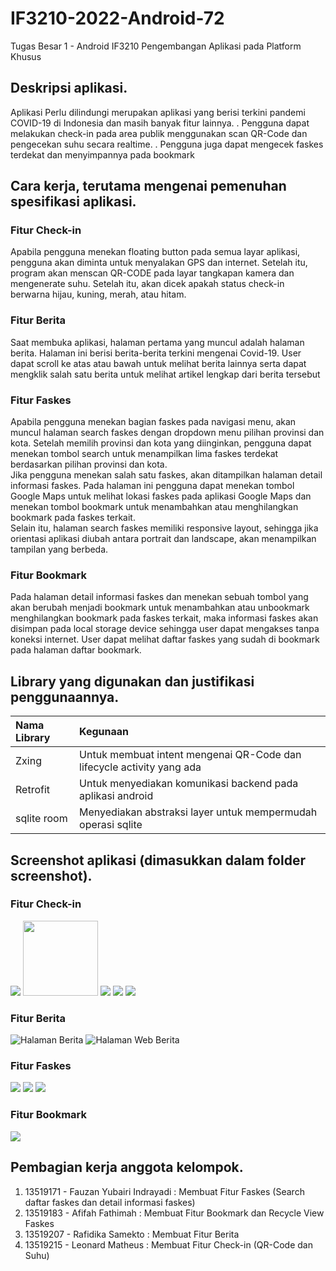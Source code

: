 # IF3210-2022-Android-72

Tugas Besar 1 - Android
IF3210 Pengembangan Aplikasi pada Platform Khusus

## Deskripsi aplikasi.
Aplikasi Perlu dilindungi merupakan aplikasi yang berisi terkini pandemi COVID-19 di Indonesia dan masih banyak fitur lainnya. . Pengguna dapat melakukan check-in pada area publik menggunakan scan QR-Code dan pengecekan suhu secara realtime. . Pengguna juga dapat mengecek faskes terdekat dan menyimpannya pada bookmark
## Cara kerja, terutama mengenai pemenuhan spesifikasi aplikasi.
### Fitur Check-in
Apabila pengguna menekan floating button pada semua layar aplikasi, pengguna akan diminta untuk menyalakan GPS dan internet. Setelah itu, program akan menscan QR-CODE pada layar tangkapan kamera dan mengenerate suhu. Setelah itu, akan dicek apakah status check-in berwarna hijau, kuning, merah, atau hitam.
### Fitur Berita
Saat membuka aplikasi, halaman pertama yang muncul adalah halaman berita. Halaman ini berisi berita-berita terkini mengenai Covid-19. User dapat scroll ke atas atau bawah untuk melihat berita lainnya serta dapat mengklik salah satu berita untuk melihat artikel lengkap dari berita tersebut
### Fitur Faskes
Apabila pengguna menekan bagian faskes pada navigasi menu, akan muncul halaman search faskes dengan dropdown menu pilihan provinsi dan kota. Setelah memilih provinsi dan kota yang diinginkan, pengguna dapat menekan tombol search untuk menampilkan lima faskes terdekat berdasarkan pilihan provinsi dan kota. </br>
Jika pengguna menekan salah satu faskes, akan ditampilkan halaman detail informasi faskes. Pada halaman ini pengguna dapat menekan tombol Google Maps untuk melihat lokasi faskes pada aplikasi Google Maps dan menekan tombol bookmark untuk menambahkan atau menghilangkan bookmark pada faskes terkait. </br>
Selain itu, halaman search faskes memiliki responsive layout, sehingga jika orientasi aplikasi diubah antara portrait dan landscape, akan menampilkan tampilan yang berbeda.
### Fitur Bookmark
Pada halaman detail informasi faskes dan menekan sebuah tombol yang akan berubah menjadi bookmark untuk menambahkan atau unbookmark menghilangkan bookmark pada faskes terkait, maka informasi faskes akan disimpan pada local storage device sehingga user dapat mengakses tanpa koneksi internet. User dapat melihat daftar faskes yang sudah di bookmark pada halaman daftar bookmark.
## Library yang digunakan dan justifikasi penggunaannya.
| Nama Library | Kegunaan
| :--   | :------ |
| Zxing | Untuk membuat intent mengenai QR-Code dan lifecycle activity yang ada |
| Retrofit | Untuk menyediakan komunikasi backend pada aplikasi android |
| sqlite room | Menyediakan abstraksi layer untuk mempermudah operasi sqlite |
## Screenshot aplikasi (dimasukkan dalam folder screenshot).
### Fitur Check-in
![](./assets/md-checkin-black.jpg)
<img src="./assets/md-checkin-black.jpg"  width=auto height="120">
![](./assets/md-checkin-green.jpg)
![](./assets/md-checkin-red.jpg)
![](./assets/md-checkin-yellow.jpg)
### Fitur Berita
![Halaman Berita](./assets/md-berita.png)
![Halaman Web Berita](./assets/md-beritaWeb.png)
### Fitur Faskes
![](./assets/md-faskes.jpg)
![](./assets/md-faskes-land.jpg)
![](./assets/md-detailfaskes.jpg)
### Fitur Bookmark
![](./assets/md-bookmark.jpg)
## Pembagian kerja anggota kelompok.
1. 13519171 - Fauzan Yubairi Indrayadi : Membuat Fitur Faskes (Search daftar faskes dan detail informasi faskes)
2. 13519183 - Afifah Fathimah : Membuat Fitur Bookmark dan Recycle View Faskes
3. 13519207 - Rafidika Samekto : Membuat Fitur Berita
4. 13519215 - Leonard Matheus : Membuat Fitur Check-in (QR-Code dan Suhu)

